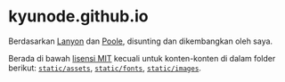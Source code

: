 # kyunode.github.io

Berdasarkan [Lanyon](<https://github.com/poole/lanyon>) dan [Poole](<http://getpoole.com>), disunting dan dikembangkan oleh saya.

Berada di bawah [lisensi MIT](https://github.com/kyunode/kyunode.github.io/blob/master/LICENSE.md) kecuali untuk konten-konten di dalam folder berikut: [`static/assets`](https://github.com/kyunode/kyunode.github.io/tree/master/static/assets/), [`static/fonts`](https://github.com/kyunode/kyunode.github.io/tree/master/static/fonts/), [`static/images`](https://github.com/kyunode/kyunode.github.io/tree/master/static/images/).
